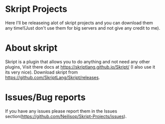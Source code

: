 # Skript Projects
Here I'll be releaseing alot of skript projects and you can download them any time!(Just don't use them for big servers and not give any credit to me).
# About skript
Skript is a plugin that allows you to do anything and not need any other plugins, Visit there docs at https://skriptlang.github.io/Skript/ (I also use it its very nice). Download skript from https://github.com/SkriptLang/Skript/releases.
# Issues/Bug reports
If you have any issues please report them in the Issues section(https://github.com/Neilisop/Skript-Projects/issues).
